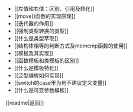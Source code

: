 - [[左值和右值：区别、引用及转化]]
- [[move()函数的实现原理]]
- [[迭代器的作用]]
- [[强制类型转换的类型]]
- [[什么是类型萃取]]
- [[结构体相等的判断方式及memcmp函数的使用]]
- [[模板及其实现]]
- [[函数模板和类模板的区别]]
- [[什么是模板特化]]
- [[泛型编程如何实现]]
- [[switch的case里为何不建议定义变量]]
- [[什么是可变参数模板]]

[[readme|返回]]